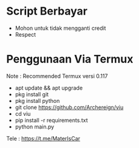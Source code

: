 # Script Berbayar

- Mohon untuk tidak mengganti credit
- Respect

# Penggunaan Via Termux

Note : Recommended Termux versi 0.117

- apt update && apt upgrade
- pkg install git
- pkg install python
- git clone https://github.com/Archereign/viu
- cd viu
- pip install -r requirements.txt
- python main.py

Tele : https://t.me/MaterIsCar
